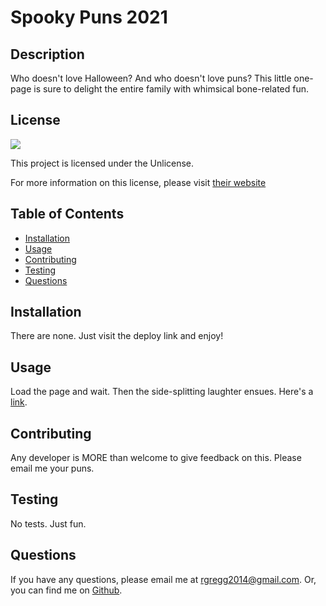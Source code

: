 # Spooky Puns 2021

## Description

Who doesn't love Halloween? And who doesn't love puns? This little one-page is sure to delight the entire family with whimsical bone-related fun.

## License

<img src="https://img.shields.io/badge/license-Unlicense-red">
  
This project is licensed under the Unlicense.
  
For more information on this license, please visit [their website](https://unlicense.org/)
  
  
## Table of Contents
  
- [Installation](#installation)
- [Usage](#usage)
- [Contributing](#contributing)
- [Testing](#testing)
- [Questions](#questions)
  
## Installation
  
There are none. Just visit the deploy link and enjoy!
  
## Usage
  
Load the page and wait. Then the side-splitting laughter ensues. Here's a [link](https://rgregg2014.github.io/spooky-puns-2021/).
  
## Contributing
  
Any developer is MORE than welcome to give feedback on this. Please email me your puns.
  
## Testing
  
No tests. Just fun.
  
## Questions
  
If you have any questions, please email me at rgregg2014@gmail.com.
Or, you can find me on [Github](https://www.github.com/rgregg2014).
